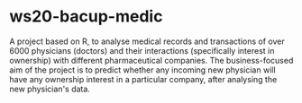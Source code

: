 # ws20-bacup-medic
A project based on R, to analyse medical records and transactions of over 6000 physicians (doctors) and their interactions (specifically interest in ownership) with different pharmaceutical companies. The business-focused aim of the project is to predict whether any incoming new physician will have any ownership interest in a particular company, after analysing the new physician's data.
